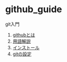 # github_guide

git入門

1. [githubとは](./docs/01_welcome.md)
2. [用語解説](./docs/02_words.md)
3. [インストール](./docs/03_install.md)
4. [gitの設定](./docs/04_setup.md)

